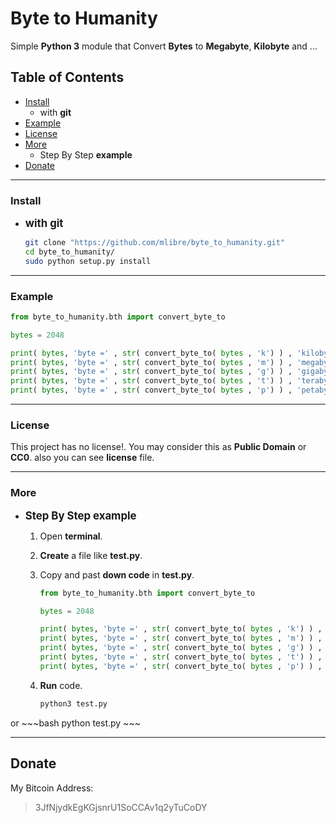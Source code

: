 # Byte to Humanity
Simple **Python 3** module that Convert **Bytes** to **Megabyte**, **Kilobyte** and ...

## Table of Contents
* [Install](#install)
	+ with **git**
* [Example](#example)
* [License](#license)
* [More](#more)
   * Step By Step **example**
* [Donate](#donate)

---
### Install
+ <big>**with git**</big>

	~~~bash
	git clone "https://github.com/mlibre/byte_to_humanity.git"
    cd byte_to_humanity/
    sudo python setup.py install
	~~~

---
### Example
~~~python
from byte_to_humanity.bth import convert_byte_to

bytes = 2048

print( bytes, 'byte =' , str( convert_byte_to( bytes , 'k') ) , 'kilobyte')
print( bytes, 'byte =' , str( convert_byte_to( bytes , 'm') ) , 'megabyte')
print( bytes, 'byte =' , str( convert_byte_to( bytes , 'g') ) , 'gigabyte')
print( bytes, 'byte =' , str( convert_byte_to( bytes , 't') ) , 'terabyte')
print( bytes, 'byte =' , str( convert_byte_to( bytes , 'p') ) , 'petabyte')
~~~

---
### License
This project has no license!. You may consider this as **Public Domain** or **CC0**. also you can see **license** file.

---
### More
+ <big>**Step By Step example**</big>

    1. Open **terminal**.
    2. **Create** a file like **test.py**.
    3. Copy and past **down code** in **test.py**.

        ~~~python
		from byte_to_humanity.bth import convert_byte_to

		bytes = 2048

		print( bytes, 'byte =' , str( convert_byte_to( bytes , 'k') ) , 'kilobyte')
		print( bytes, 'byte =' , str( convert_byte_to( bytes , 'm') ) , 'megabyte')
		print( bytes, 'byte =' , str( convert_byte_to( bytes , 'g') ) , 'gigabyte')
		print( bytes, 'byte =' , str( convert_byte_to( bytes , 't') ) , 'terabyte')
		print( bytes, 'byte =' , str( convert_byte_to( bytes , 'p') ) , 'petabyte')
		~~~
    4. **Run** code.

		~~~bash
		python3 test.py
		~~~
or
		~~~bash
		python test.py
		~~~

---

## Donate
My Bitcoin Address:
> 3JfNjydkEgKGjsnrU1SoCCAv1q2yTuCoDY